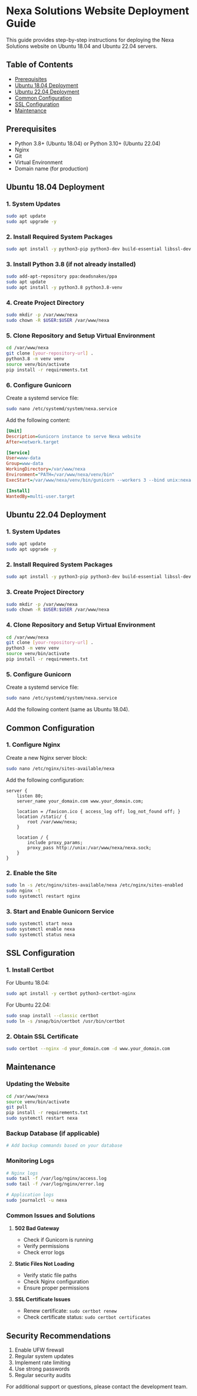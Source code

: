 # Nexa Solutions Website Deployment Guide

This guide provides step-by-step instructions for deploying the Nexa Solutions website on Ubuntu 18.04 and Ubuntu 22.04 servers.

## Table of Contents
- [Prerequisites](#prerequisites)
- [Ubuntu 18.04 Deployment](#ubuntu-1804-deployment)
- [Ubuntu 22.04 Deployment](#ubuntu-2204-deployment)
- [Common Configuration](#common-configuration)
- [SSL Configuration](#ssl-configuration)
- [Maintenance](#maintenance)

## Prerequisites
- Python 3.8+ (Ubuntu 18.04) or Python 3.10+ (Ubuntu 22.04)
- Nginx
- Git
- Virtual Environment
- Domain name (for production)

## Ubuntu 18.04 Deployment

### 1. System Updates
```bash
sudo apt update
sudo apt upgrade -y
```

### 2. Install Required System Packages
```bash
sudo apt install -y python3-pip python3-dev build-essential libssl-dev libffi-dev python3-setuptools python3-venv nginx git
```

### 3. Install Python 3.8 (if not already installed)
```bash
sudo add-apt-repository ppa:deadsnakes/ppa
sudo apt update
sudo apt install -y python3.8 python3.8-venv
```

### 4. Create Project Directory
```bash
sudo mkdir -p /var/www/nexa
sudo chown -R $USER:$USER /var/www/nexa
```

### 5. Clone Repository and Setup Virtual Environment
```bash
cd /var/www/nexa
git clone [your-repository-url] .
python3.8 -m venv venv
source venv/bin/activate
pip install -r requirements.txt
```

### 6. Configure Gunicorn
Create a systemd service file:
```bash
sudo nano /etc/systemd/system/nexa.service
```

Add the following content:
```ini
[Unit]
Description=Gunicorn instance to serve Nexa website
After=network.target

[Service]
User=www-data
Group=www-data
WorkingDirectory=/var/www/nexa
Environment="PATH=/var/www/nexa/venv/bin"
ExecStart=/var/www/nexa/venv/bin/gunicorn --workers 3 --bind unix:nexa.sock -m 007 wsgi:app

[Install]
WantedBy=multi-user.target
```

## Ubuntu 22.04 Deployment

### 1. System Updates
```bash
sudo apt update
sudo apt upgrade -y
```

### 2. Install Required System Packages
```bash
sudo apt install -y python3-pip python3-dev build-essential libssl-dev libffi-dev python3-setuptools python3-venv nginx git
```

### 3. Create Project Directory
```bash
sudo mkdir -p /var/www/nexa
sudo chown -R $USER:$USER /var/www/nexa
```

### 4. Clone Repository and Setup Virtual Environment
```bash
cd /var/www/nexa
git clone [your-repository-url] .
python3 -m venv venv
source venv/bin/activate
pip install -r requirements.txt
```

### 5. Configure Gunicorn
Create a systemd service file:
```bash
sudo nano /etc/systemd/system/nexa.service
```

Add the following content (same as Ubuntu 18.04).

## Common Configuration

### 1. Configure Nginx
Create a new Nginx server block:
```bash
sudo nano /etc/nginx/sites-available/nexa
```

Add the following configuration:
```nginx
server {
    listen 80;
    server_name your_domain.com www.your_domain.com;

    location = /favicon.ico { access_log off; log_not_found off; }
    location /static/ {
        root /var/www/nexa;
    }

    location / {
        include proxy_params;
        proxy_pass http://unix:/var/www/nexa/nexa.sock;
    }
}
```

### 2. Enable the Site
```bash
sudo ln -s /etc/nginx/sites-available/nexa /etc/nginx/sites-enabled
sudo nginx -t
sudo systemctl restart nginx
```

### 3. Start and Enable Gunicorn Service
```bash
sudo systemctl start nexa
sudo systemctl enable nexa
sudo systemctl status nexa
```

## SSL Configuration

### 1. Install Certbot
For Ubuntu 18.04:
```bash
sudo apt install -y certbot python3-certbot-nginx
```

For Ubuntu 22.04:
```bash
sudo snap install --classic certbot
sudo ln -s /snap/bin/certbot /usr/bin/certbot
```

### 2. Obtain SSL Certificate
```bash
sudo certbot --nginx -d your_domain.com -d www.your_domain.com
```

## Maintenance

### Updating the Website
```bash
cd /var/www/nexa
source venv/bin/activate
git pull
pip install -r requirements.txt
sudo systemctl restart nexa
```

### Backup Database (if applicable)
```bash
# Add backup commands based on your database
```

### Monitoring Logs
```bash
# Nginx logs
sudo tail -f /var/log/nginx/access.log
sudo tail -f /var/log/nginx/error.log

# Application logs
sudo journalctl -u nexa
```

### Common Issues and Solutions
1. **502 Bad Gateway**
   - Check if Gunicorn is running
   - Verify permissions
   - Check error logs

2. **Static Files Not Loading**
   - Verify static file paths
   - Check Nginx configuration
   - Ensure proper permissions

3. **SSL Certificate Issues**
   - Renew certificate: `sudo certbot renew`
   - Check certificate status: `sudo certbot certificates`

## Security Recommendations
1. Enable UFW firewall
2. Regular system updates
3. Implement rate limiting
4. Use strong passwords
5. Regular security audits

For additional support or questions, please contact the development team.
